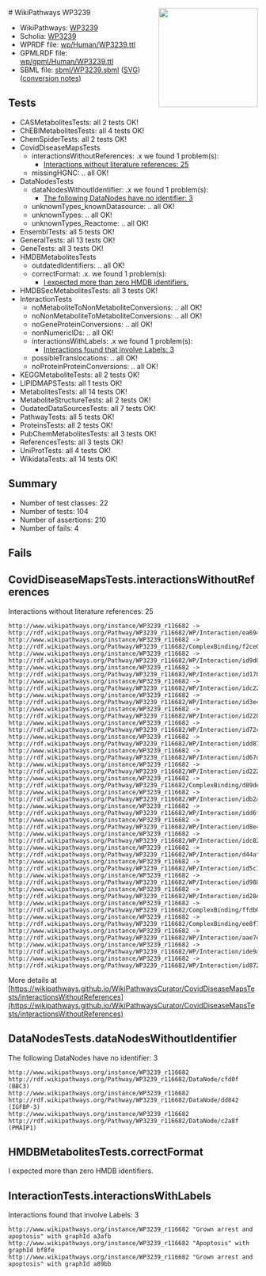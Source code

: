 <img style="float: right; width: 200px" src="../logo.png" />
# WikiPathways WP3239

* WikiPathways: [WP3239](https://identifiers.org/wikipathways:WP3239)
* Scholia: [WP3239](https://scholia.toolforge.org/wikipathways/WP3239)
* WPRDF file: [wp/Human/WP3239.ttl](../wp/Human/WP3239.ttl)
* GPMLRDF file: [wp/gpml/Human/WP3239.ttl](../wp/gpml/Human/WP3239.ttl)
* SBML file: [sbml/WP3239.sbml](../sbml/WP3239.sbml) ([SVG](../sbml/WP3239.svg)) ([conversion notes](../sbml/WP3239.txt))

## Tests
* CASMetabolitesTests: all 2 tests OK!
* ChEBIMetabolitesTests: all 4 tests OK!
* ChemSpiderTests: all 2 tests OK!
* CovidDiseaseMapsTests
    * interactionsWithoutReferences: .x we found 1 problem(s):
        * [Interactions without literature references: 25](#9701cd05)
    * missingHGNC: .. all OK!
* DataNodesTests
    * dataNodesWithoutIdentifier: .x we found 1 problem(s):
        * [The following DataNodes have no identifier: 3](#d2d32fa2)
    * unknownTypes_knownDatasource: .. all OK!
    * unknownTypes: .. all OK!
    * unknownTypes_Reactome: .. all OK!
* EnsemblTests: all 5 tests OK!
* GeneralTests: all 13 tests OK!
* GeneTests: all 3 tests OK!
* HMDBMetabolitesTests
    * outdatedIdentifiers: .. all OK!
    * correctFormat: .x. we found 1 problem(s):
        * [I expected more than zero HMDB identifiers.](#ad154c1e)
* HMDBSecMetabolitesTests: all 3 tests OK!
* InteractionTests
    * noMetaboliteToNonMetaboliteConversions: .. all OK!
    * noNonMetaboliteToMetaboliteConversions: .. all OK!
    * noGeneProteinConversions: .. all OK!
    * nonNumericIDs: .. all OK!
    * interactionsWithLabels: .x we found 1 problem(s):
        * [Interactions found that involve Labels: 3](#630d267a)
    * possibleTranslocations: .. all OK!
    * noProteinProteinConversions: .. all OK!
* KEGGMetaboliteTests: all 2 tests OK!
* LIPIDMAPSTests: all 1 tests OK!
* MetabolitesTests: all 14 tests OK!
* MetaboliteStructureTests: all 2 tests OK!
* OudatedDataSourcesTests: all 7 tests OK!
* PathwayTests: all 5 tests OK!
* ProteinsTests: all 2 tests OK!
* PubChemMetabolitesTests: all 3 tests OK!
* ReferencesTests: all 3 tests OK!
* UniProtTests: all 4 tests OK!
* WikidataTests: all 14 tests OK!


## Summary

* Number of test classes: 22
* Number of tests: 104
* Number of assertions: 210
* Number of fails: 4

## Fails

<a name="9701cd05" />

## CovidDiseaseMapsTests.interactionsWithoutReferences

Interactions without literature references: 25
```
http://www.wikipathways.org/instance/WP3239_r116682 -> http://rdf.wikipathways.org/Pathway/WP3239_r116682/WP/Interaction/ea694
http://www.wikipathways.org/instance/WP3239_r116682 -> http://rdf.wikipathways.org/Pathway/WP3239_r116682/ComplexBinding/f2ce0
http://www.wikipathways.org/instance/WP3239_r116682 -> http://rdf.wikipathways.org/Pathway/WP3239_r116682/WP/Interaction/id9d04ce8b
http://www.wikipathways.org/instance/WP3239_r116682 -> http://rdf.wikipathways.org/Pathway/WP3239_r116682/WP/Interaction/id1784ab3d
http://www.wikipathways.org/instance/WP3239_r116682 -> http://rdf.wikipathways.org/Pathway/WP3239_r116682/WP/Interaction/idc22de6cc
http://www.wikipathways.org/instance/WP3239_r116682 -> http://rdf.wikipathways.org/Pathway/WP3239_r116682/WP/Interaction/id3e486e28
http://www.wikipathways.org/instance/WP3239_r116682 -> http://rdf.wikipathways.org/Pathway/WP3239_r116682/WP/Interaction/id2285310d
http://www.wikipathways.org/instance/WP3239_r116682 -> http://rdf.wikipathways.org/Pathway/WP3239_r116682/WP/Interaction/id72cb0404
http://www.wikipathways.org/instance/WP3239_r116682 -> http://rdf.wikipathways.org/Pathway/WP3239_r116682/WP/Interaction/idd87a0f4b
http://www.wikipathways.org/instance/WP3239_r116682 -> http://rdf.wikipathways.org/Pathway/WP3239_r116682/WP/Interaction/id67d6bee4
http://www.wikipathways.org/instance/WP3239_r116682 -> http://rdf.wikipathways.org/Pathway/WP3239_r116682/WP/Interaction/id2225e448
http://www.wikipathways.org/instance/WP3239_r116682 -> http://rdf.wikipathways.org/Pathway/WP3239_r116682/ComplexBinding/d89de
http://www.wikipathways.org/instance/WP3239_r116682 -> http://rdf.wikipathways.org/Pathway/WP3239_r116682/WP/Interaction/idb2a3006f
http://www.wikipathways.org/instance/WP3239_r116682 -> http://rdf.wikipathways.org/Pathway/WP3239_r116682/WP/Interaction/idd6fbd36
http://www.wikipathways.org/instance/WP3239_r116682 -> http://rdf.wikipathways.org/Pathway/WP3239_r116682/WP/Interaction/id8e42b9e5
http://www.wikipathways.org/instance/WP3239_r116682 -> http://rdf.wikipathways.org/Pathway/WP3239_r116682/WP/Interaction/idc8239132
http://www.wikipathways.org/instance/WP3239_r116682 -> http://rdf.wikipathways.org/Pathway/WP3239_r116682/WP/Interaction/d44af
http://www.wikipathways.org/instance/WP3239_r116682 -> http://rdf.wikipathways.org/Pathway/WP3239_r116682/WP/Interaction/id5c1c906a
http://www.wikipathways.org/instance/WP3239_r116682 -> http://rdf.wikipathways.org/Pathway/WP3239_r116682/WP/Interaction/id9889382a
http://www.wikipathways.org/instance/WP3239_r116682 -> http://rdf.wikipathways.org/Pathway/WP3239_r116682/WP/Interaction/id28e07596
http://www.wikipathways.org/instance/WP3239_r116682 -> http://rdf.wikipathways.org/Pathway/WP3239_r116682/ComplexBinding/ffdb0
http://www.wikipathways.org/instance/WP3239_r116682 -> http://rdf.wikipathways.org/Pathway/WP3239_r116682/ComplexBinding/ee8f7
http://www.wikipathways.org/instance/WP3239_r116682 -> http://rdf.wikipathways.org/Pathway/WP3239_r116682/WP/Interaction/aae7e
http://www.wikipathways.org/instance/WP3239_r116682 -> http://rdf.wikipathways.org/Pathway/WP3239_r116682/WP/Interaction/ide9adea14
http://www.wikipathways.org/instance/WP3239_r116682 -> http://rdf.wikipathways.org/Pathway/WP3239_r116682/WP/Interaction/id87222dd3
```

More details at [https://wikipathways.github.io/WikiPathwaysCurator/CovidDiseaseMapsTests/interactionsWithoutReferences](https://wikipathways.github.io/WikiPathwaysCurator/CovidDiseaseMapsTests/interactionsWithoutReferences)

<a name="d2d32fa2" />

## DataNodesTests.dataNodesWithoutIdentifier

The following DataNodes have no identifier: 3
```
http://www.wikipathways.org/instance/WP3239_r116682 http://rdf.wikipathways.org/Pathway/WP3239_r116682/DataNode/cfd0f (BBC3)
http://www.wikipathways.org/instance/WP3239_r116682 http://rdf.wikipathways.org/Pathway/WP3239_r116682/DataNode/dd842 (IGFBP-3)
http://www.wikipathways.org/instance/WP3239_r116682 http://rdf.wikipathways.org/Pathway/WP3239_r116682/DataNode/c2a8f (PMAIP1)
```

<a name="ad154c1e" />

## HMDBMetabolitesTests.correctFormat

I expected more than zero HMDB identifiers.
<a name="630d267a" />

## InteractionTests.interactionsWithLabels

Interactions found that involve Labels: 3
```
http://www.wikipathways.org/instance/WP3239_r116682 "Grown arrest and apoptosis" with graphId a3afb
http://www.wikipathways.org/instance/WP3239_r116682 "Apoptosis" with graphId bf8fe
http://www.wikipathways.org/instance/WP3239_r116682 "Grown arrest and apoptosis" with graphId a89bb
```

